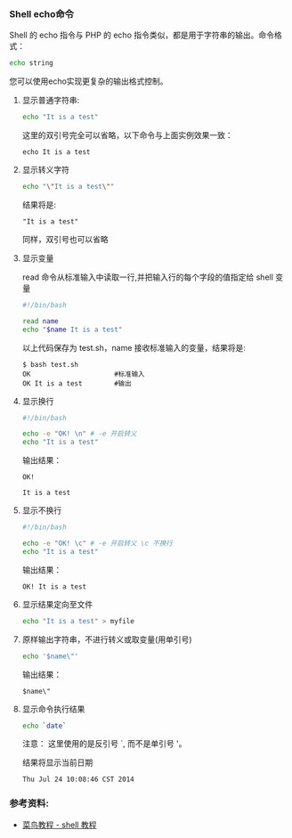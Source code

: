 ### Shell echo命令

Shell 的 echo 指令与 PHP 的 echo 指令类似，都是用于字符串的输出。命令格式：

```bash
echo string
```

您可以使用echo实现更复杂的输出格式控制。

1. 显示普通字符串:

    ```bash
    echo "It is a test"
    ```

    这里的双引号完全可以省略，以下命令与上面实例效果一致：
    ```
    echo It is a test
    ```

2. 显示转义字符

    ```bash
    echo "\"It is a test\""
    ```

    结果将是:
    ```
    "It is a test"
    ```

    同样，双引号也可以省略

3. 显示变量

    read 命令从标准输入中读取一行,并把输入行的每个字段的值指定给 shell 变量
    ```bash
    #!/bin/bash

    read name 
    echo "$name It is a test"
    ```

    以上代码保存为 test.sh，name 接收标准输入的变量，结果将是:
    ```
    $ bash test.sh
    OK                     #标准输入
    OK It is a test        #输出
    ```

4. 显示换行

    ```bash
    #!/bin/bash

    echo -e "OK! \n" # -e 开启转义
    echo "It is a test"
    ```

    输出结果：

    ```
    OK!

    It is a test
    ```

5. 显示不换行

    ```bash
    #!/bin/bash

    echo -e "OK! \c" # -e 开启转义 \c 不换行
    echo "It is a test"
    ```

    输出结果：

    ```
    OK! It is a test
    ```

6. 显示结果定向至文件

    ```bash
    echo "It is a test" > myfile
    ```

7. 原样输出字符串，不进行转义或取变量(用单引号)

    ```bash
    echo '$name\"'
    ```

    输出结果：

    ```
    $name\"
    ```

8. 显示命令执行结果

    ```bash
    echo `date`
    ```

    注意： 这里使用的是反引号 \`, 而不是单引号 '。

    结果将显示当前日期

    ```
    Thu Jul 24 10:08:46 CST 2014
    ```


### 参考资料:
- [菜鸟教程 - shell 教程](https://www.runoob.com/linux/linux-shell.html)
